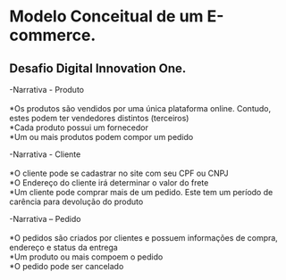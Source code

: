 # Modelo Conceitual de um E-commerce.

## Desafio Digital Innovation One.



-Narrativa - Produto
<br>
<br>
*Os produtos são vendidos por uma única plataforma online. Contudo, estes podem ter vendedores distintos (terceiros)
<br>
*Cada produto possui um fornecedor
<br>
*Um ou mais produtos podem compor um pedido
<br>



-Narrativa - Cliente
<br>
<br>
*O cliente pode se cadastrar no site com seu CPF ou CNPJ
<br>
*O Endereço do cliente irá determinar o valor do frete
<br>
*Um cliente pode comprar mais de um pedido. Este tem um período de carência para devolução do produto
<br>

-Narrativa – Pedido
<br>
<br>
*O pedidos são criados por clientes e possuem informações de compra, endereço e status da entrega
<br>
*Um produto ou mais compoem o pedido
<br>
*O pedido pode ser cancelado
<br>



